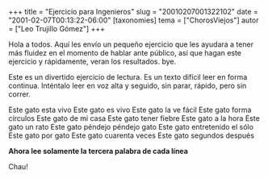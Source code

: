 +++
title = "Ejercicio para Ingenieros"
slug = "20010207001322102"
date = "2001-02-07T00:13:22-06:00"
[taxonomies]
tema = ["ChorosViejos"]
autor = ["Leo Trujillo Gómez"]
+++

Hola a todos.
Aquí les envío un pequeño ejercicio que les ayudara a tener más fluidez
en el momento de hablar ante público, así que hagan este ejercicio y
rápidamente, veran los resultados. bye.

Este es un divertido ejercicio de lectura. Es un texto difícil leer en
forma continua. Inténtalo leer en voz alta y seguido, sin parar, rápido,
pero sin correr.

Este gato esta vivo
Este gato es vivo
Este gato la ve fácil
Este gato forma círculos
Este gato de mi casa
Este gato tener fiebre
Este gato a la hora
Este gato un rato
Este gato péndejo péndejo gato
Este gato entretenido el sólo
Este gato por gato
Este gato cuarenta veces
Este gato segundos después

**Ahora lee solamente la tercera palabra de cada línea**

Chau!

